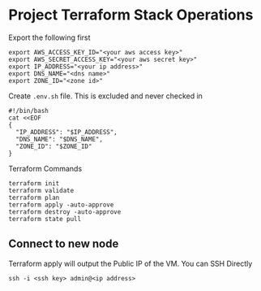 # Project Terraform Stack Operations
Export the following first
```
export AWS_ACCESS_KEY_ID="<your aws access key>"
export AWS_SECRET_ACCESS_KEY="<your aws secret key>"
export IP_ADDRESS="<your ip address>"
export DNS_NAME="<dns name>"
export ZONE_ID="<zone id>"
```

Create `.env.sh` file. This is excluded and never checked in
```
#!/bin/bash
cat <<EOF
{
  "IP_ADDRESS": "$IP_ADDRESS",
  "DNS_NAME": "$DNS_NAME",  
  "ZONE_ID": "$ZONE_ID"
}
```

Terraform Commands
```
terraform init
terraform validate
terraform plan 
terraform apply -auto-approve
terraform destroy -auto-approve
terraform state pull
```

## Connect to new node
Terraform apply will output the Public IP of the VM. You can SSH Directly
```
ssh -i <ssh key> admin@<ip address>
```

